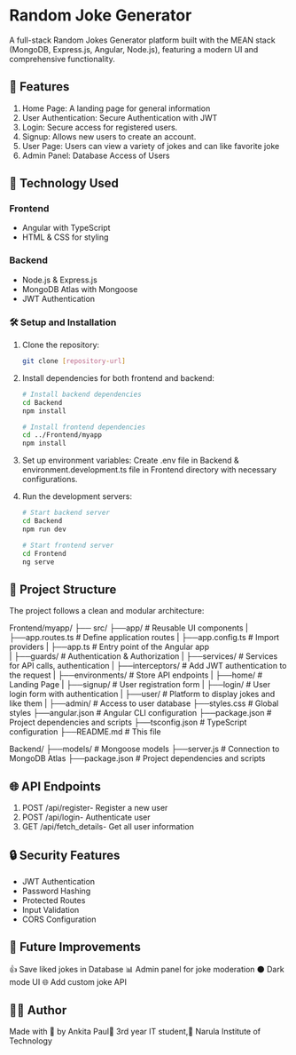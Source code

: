 # Random Joke Generator
A full-stack Random Jokes Generator platform built with the MEAN stack (MongoDB, Express.js, Angular, Node.js), featuring a modern UI and comprehensive functionality.

## 🌟 Features

1. Home Page: A landing page for general information
2. User Authentication: Secure Authentication with JWT
3. Login: Secure access for registered users.
4. Signup: Allows new users to create an account.
5. User Page: Users can view a variety of jokes and can like favorite joke
6. Admin Panel: Database Access of Users
 

## 🚀 Technology Used

### Frontend
- Angular with TypeScript
- HTML & CSS for styling
### Backend
- Node.js & Express.js
- MongoDB Atlas with Mongoose
- JWT Authentication

### 🛠️ Setup and Installation

1. Clone the repository:
   ```bash
   git clone [repository-url]
   ```
2. Install dependencies for both frontend and backend:
   ```bash
   # Install backend dependencies
   cd Backend
   npm install

   # Install frontend dependencies
   cd ../Frontend/myapp
   npm install
   ```
3. Set up environment variables:
   Create .env file in Backend & environment.development.ts file in Frontend directory with necessary configurations.

4. Run the development servers:
   ```bash
   # Start backend server
   cd Backend
   npm run dev

   # Start frontend server
   cd Frontend
   ng serve
   ```

## 📁 Project Structure

The project follows a clean and modular architecture:

Frontend/myapp/
├── src/
     ├──app/                # Reusable UI components
     |   ├──app.routes.ts   # Define application routes
     |   ├──app.config.ts   # Import providers
     |   ├──app.ts          # Entry point of the Angular app          
     |   ├──guards/         # Authentication & Authorization
     |   ├──services/       # Services for API calls, authentication
     |   ├──interceptors/   # Add JWT authentication to the request
     |   ├──environments/   # Store API endpoints 
     |   ├──home/           # Landing Page
     |   ├──signup/         # User registration form
     |   ├──login/          # User login form with authentication
     |   ├──user/           # Platform to display jokes and like them
     |   ├──admin/          # Access to user database
     ├──styles.css          # Global styles
     ├──angular.json        # Angular CLI configuration
     ├──package.json        # Project dependencies and scripts
     ├──tsconfig.json       # TypeScript configuration
     ├──README.md           # This file

Backend/
├──models/       # Mongoose models
├──server.js     # Connection to MongoDB Atlas
├──package.json  # Project dependencies and scripts


## 🌐 API Endpoints

1. POST /api/register- Register a new user
2. POST /api/login-  Authenticate user
3. GET /api/fetch_details- Get all user information

## 🔒 Security Features

- JWT Authentication
- Password Hashing
- Protected Routes
- Input Validation
- CORS Configuration

## 🚀 Future Improvements

👍 Save liked jokes in Database
📊 Admin panel for joke moderation
⚫ Dark mode UI
🌐 Add custom joke API



## 👨‍💻 Author

Made with 💖 by Ankita Paul💙
3rd year IT student,📍 Narula Institute of Technology  


